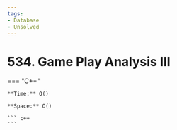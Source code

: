 ```yaml
---
tags:
- Database
- Unsolved
---
```



# 534. Game Play Analysis III

=== "C++"

    **Time:** O()

    **Space:** O()

    ``` c++
    ```
